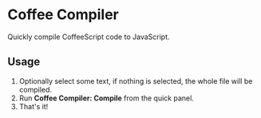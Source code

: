 # Coffee Compiler

Quickly compile CoffeeScript code to JavaScript.

## Usage
1. Optionally select some text, if nothing is selected, the whole file will be compiled.
2. Run **Coffee Compiler: Compile** from the quick panel.
3. That's it!

